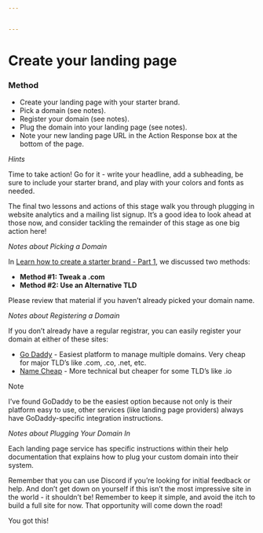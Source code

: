 ```yaml
---


---
```


<h1 id="create-your-landing-page">Create your landing page</h1>
<h3 id="method">Method</h3>
<ul>
<li>Create your landing page with your starter brand.</li>
<li>Pick a domain (see notes).</li>
<li>Register your domain (see notes).</li>
<li>Plug the domain into your landing page (see notes).</li>
<li>Note your new landing page URL in the Action Response box at the bottom of the page.</li>
</ul>
<p><em>Hints</em></p>
<p>Time to take action! Go for it - write your headline, add a subheading, be sure to include your starter brand, and play with your colors and fonts as needed.</p>
<p>The final two lessons and actions of this stage walk you through plugging in website analytics and a mailing list signup. It’s a good idea to look ahead at those now, and consider tackling the remainder of this stage as one big action here!</p>
<p><em>Notes about Picking a Domain</em></p>
<p>In  <a href="https://nugget.one/academy/stage/5/step/2">Learn how to create a starter brand - Part 1</a>, we discussed two methods:</p>
<ul>
<li><strong>Method #1: Tweak a .com</strong></li>
<li><strong>Method #2: Use an Alternative TLD</strong></li>
</ul>
<p>Please review that material if you haven’t already picked your domain name.</p>
<p><em>Notes about Registering a Domain</em></p>
<p>If you don’t already have a regular registrar, you can easily register your domain at either of these sites:</p>
<ul>
<li><a href="https://godaddy.com/">Go Daddy</a>  - Easiest platform to manage multiple domains. Very cheap for major TLD’s like .com, .co, .net, etc.</li>
<li><a href="https://www.namecheap.com/">Name Cheap</a>  - More technical but cheaper for some TLD’s like .io</li>
</ul>
<p>Note</p>
<p>I’ve found GoDaddy to be the easiest option because not only is their platform easy to use, other services (like landing page providers) always have GoDaddy-specific integration instructions.</p>
<p><em>Notes about Plugging Your Domain In</em></p>
<p>Each landing page service has specific instructions within their help documentation that explains how to plug your custom domain into their system.</p>
<p>Remember that you can use Discord if you’re looking for initial feedback or help. And don’t get down on yourself if this isn’t the most impressive site in the world - it shouldn’t be! Remember to keep it simple, and avoid the itch to build a full site for now. That opportunity will come down the road!</p>
<p>You got this!</p>

